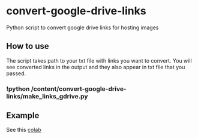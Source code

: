 # convert-google-drive-links
Python script to convert google drive links for  hosting images

## How to use

The script takes path to your txt file with links you want to convert.
You will see converted links in the output and they also appear in txt file that you passed.

### !python /content/convert-google-drive-links/make_links_gdrive.py

## Example

See this [colab](https://colab.research.google.com/github/ZackPashkin/convert-google-drive-links/blob/master/example_how_to_use.ipynb)
